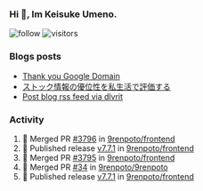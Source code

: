 ### Hi 👋, Im Keisuke Umeno.

<!--
**9renpoto/9renpoto** is a ✨ _special_ ✨ repository because its `README.md` (this file) appears on your GitHub profile.

Here are some ideas to get you started:

- 🔭 I’m currently working on ...
- 🌱 I’m currently learning ...
- 👯 I’m looking to collaborate on ...
- 🤔 I’m looking for help with ...
- 💬 Ask me about ...
- 📫 How to reach me: ...
- 😄 Pronouns: ...
- ⚡ Fun fact: ...
-->

![follow](https://img.shields.io/github/followers/9renpoto?label=Follow&style=social)
![visitors](https://komarev.com/ghpvc/?username=9renpoto&label=Profile%20views&color=0e75b6&style=flat)

### Blogs posts

<!-- BLOG-POST-LIST:START -->
- [Thank you Google Domain](https://9renpoto.win/entry/2023/07/08/new-domain)
- [ストック情報の優位性を私生活で評価する](https://9renpoto.win/entry/2023/05/28/stock)
- [Post blog rss feed via dlvrit](https://9renpoto.win/entry/2023/05/21/twitter-post)
<!-- BLOG-POST-LIST:END -->

### Activity

<!--START_SECTION:activity-->
1. 🎉 Merged PR [#3796](https://github.com/9renpoto/frontend/pull/3796) in [9renpoto/frontend](https://github.com/9renpoto/frontend)
2. 🚀 Published release [v7.7.1](https://github.com/9renpoto/frontend/releases/tag/v7.7.1) in [9renpoto/frontend](https://github.com/9renpoto/frontend)
3. 🎉 Merged PR [#3795](https://github.com/9renpoto/frontend/pull/3795) in [9renpoto/frontend](https://github.com/9renpoto/frontend)
4. 🎉 Merged PR [#34](https://github.com/9renpoto/9renpoto/pull/34) in [9renpoto/9renpoto](https://github.com/9renpoto/9renpoto)
5. 🚀 Published release [v7.7.1](https://github.com/9renpoto/frontend/releases/tag/v7.7.1) in [9renpoto/frontend](https://github.com/9renpoto/frontend)
<!--END_SECTION:activity-->

<!--START_SECTION:waka-->
<!--END_SECTION:waka-->
